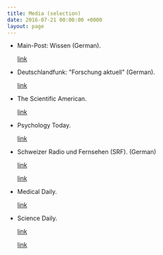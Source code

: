 ```yaml
---
title: Media (selection)
date: 2016-07-21 00:00:00 +0000
layout: page
---
```

* Main-Post: Wissen (German).

  [link](https://drive.google.com/file/d/1sUI0X95-1F-07ig6kDgn_eg_31N3JNSK/view?usp=sharing)
* Deutschlandfunk: "Forschung aktuell" (German).

  [link](http://ondemand-mp3.dradio.de/file/dradio/2018/02/22/der_freundliche_fremde_vorurteile_lassen_sich_erstaunlich_dlf_20180222_1648_be513401.mp3)
* The Scientific American.

  [link](https://www.scientificamerican.com/article/what-s-your-real-motive-for-being-altruistic/)
* Psychology Today.

  [link](https://www.psychologytoday.com/blog/the-athletes-way/201512/your-brain-can-learn-empathize-outside-groups)
* Schweizer Radio und Fernsehen (SRF). (German)

  [link](http://www.srf.ch/wissen/mensch/das-raetsel-der-selbstlosigkeit)

  [link](https://www.srf.ch/wissen/mensch/studie-beweist-mitgefuehl-fuer-fremde-ist-lernbar)
* Medical Daily.

  [link](http://www.medicaldaily.com/empathy-triggered-positive-experiences-among-strangers-study-366316)
* Science Daily.

  [link](https://www.sciencedaily.com/releases/2016/03/160303145739.htm)

  [link](https://www.sciencedaily.com/releases/2016/03/160303145739.htm)